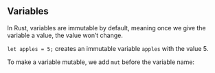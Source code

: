 ## Variables

In Rust, variables are immutable by default, meaning once we give the variable a value, the value won’t change.

`let apples = 5;` creates an immutable variable `apples` with the value 5.

To make a variable mutable, we add `mut` before the variable name:

